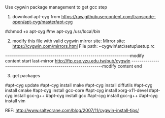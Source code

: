 Use cygwin package management to get gcc step
1. download apt-cyg from
https://raw.githubusercontent.com/transcode-open/apt-cyg/master/apt-cyg

#chmod +x apt-cyg
#mv apt-cyg /usr/local/bin


2. modify this file with valid cygwin mirror site:
Mirror site:
https://cygwin.com/mirrors.html
File path:
~cygwin\etc\setup\setup.rc

---------------------------------------------------------------modify content start
last-mirror
	http://ftp.cse.yzu.edu.tw/pub/cygwin
---------------------------------------------------------------modify content end

3. get packages

#apt-cyg update
#apt-cyg install make
#apt-cyg install diffutils
#apt-cyg install cmake
#apt-cyg install gcc-core
#apt-cyg install xorg-x11-devel
#apt-cyg install gcc-g++
#apt-cyg install gcc
#apt-cyg install gcc-g++
#apt-cyg install vim

	
REF:
http://www.saltycrane.com/blog/2007/11/cygwin-install-tips/
